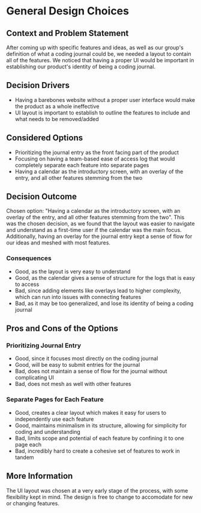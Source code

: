 # General Design Choices
## Context and Problem Statement

After coming up with specific features and ideas, as well as our group's definition of what a coding journal could be, we needed a layout to contain all of the features. We noticed that having a proper UI would be important in establishing our product's identity of being a coding journal.

<!-- This is an optional element. Feel free to remove. -->
## Decision Drivers

* Having a barebones website without a proper user interface would make the product as a whole ineffective
* UI layout is important to establish to outline the features to include and what needs to be removed/added

## Considered Options

* Prioritizing the journal entry as the front facing part of the product
* Focusing on having a team-based ease of access log that would completely separate each feature into separate pages
* Having a calendar as the introductory screen, with an overlay of the entry, and all other features stemming from the two

## Decision Outcome

Chosen option: "Having a calendar as the introductory screen, with an overlay of the entry, and all other features stemming from the two". This was the chosen decision, as we found that the layout was easier to navigate and understand as a first-time user if the calendar was the main focus. Additionally, having an overlay for the journal entry kept a sense of flow for our ideas and meshed with most features.

### Consequences

* Good, as the layout is very easy to understand
* Good, as the calendar gives a sense of structure for the logs that is easy to access
* Bad, since adding elements like overlays lead to higher complexity, which can run into issues with connecting features
* Bad, as it may be too generalized, and lose its identity of being a coding journal

## Pros and Cons of the Options

### Prioritizing Journal Entry

* Good, since it focuses most directly on the coding journal
* Good, will be easy to submit entries for the journal
* Bad, does not maintain a sense of flow for the journal without complicating UI
* Bad, does not mesh as well with other features

### Separate Pages for Each Feature

* Good, creates a clear layout which makes it easy for users to independently use each feature
* Good, maintains minimalism in its structure, allowing for simplicity for coding and understanding
* Bad, limits scope and potential of each feature by confining it to one page each
* Bad, incredibly hard to create a cohesive set of features to work in tandem

## More Information
 The UI layout was chosen at a very early stage of the process, with some flexibility kept in mind. The design is free to change to accomodate for new or changing features.
